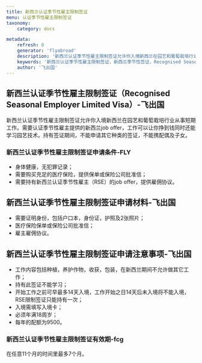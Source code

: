 ```yaml
---
title: 新西兰认证季节性雇主限制签证
menu: 认证季节性雇主限制签证
taxonomy:
    category: docs

metadata:
    refresh: 0
    generator: 'flyabroad'
    description: '新西兰认证季节性雇主限制签证允许你入境新西兰在园艺和葡萄栽培行业从事短期工作。需要认证季节性雇主提供的新西兰job offer，工作可以让你挣到钱同时还能学习园艺技术。持有签证期间，不能申请其它种类的签证，不能携配偶及子女。'
    keywords: '新西兰认证季节性雇主限制签证，新西兰季节性签证，Recognised Seasonal Employer Limited Visa'
    author: '飞出国'
---
```


## 新西兰认证季节性雇主限制签证（Recognised Seasonal Employer Limited Visa）-飞出国

新西兰认证季节性雇主限制签证允许你入境新西兰在园艺和葡萄栽培行业从事短期工作。需要认证季节性雇主提供的新西兰job offer，工作可以让你挣到钱同时还能学习园艺技术。持有签证期间，不能申请其它种类的签证，不能携配偶及子女。

### 新西兰认证季节性雇主限制签证申请条件-FLY

* 身体健康，无犯罪记录；
* 需要购买充足的医疗保险，提供保单或保险公司批准信；
* 需要持有新西兰认证季节性雇主（RSE）的job offer，提供雇佣协议。

## 新西兰认证季节性雇主限制签证申请材料-飞出国

* 需要证明身份，包括户口本，身份证，护照及2张照片；
* 医疗保险保单或保险公司批准信；
* 雇主雇佣协议。

## 新西兰认证季节性雇主限制签证申请注意事项-飞出国

* 工作内容包括种植，养护作物，收获，包装，在新西兰期间不允许做其它工作；
* 持有此签证不能学习；
* 开始工作之前可早最多14天入境，工作开始之日14天后未入境将不能入境，RSE限制签证只能持有一次；
* 入境需填写入境卡；
* 必须年满18周岁；
* 每年的配额为9500。

### 新西兰认证季节性雇主限制签证有效期-fcg

在任意11个月的时间里最多7个月。
